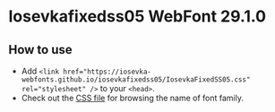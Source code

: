 # Iosevkafixedss05 WebFont 29.1.0

## How to use

- Add `<link href="https://iosevka-webfonts.github.io/iosevkafixedss05/IosevkaFixedSS05.css" rel="stylesheet" />` to your `<head>`.
- Check out the [CSS file](./IosevkaFixedSS05.css) for browsing the name of font family.
